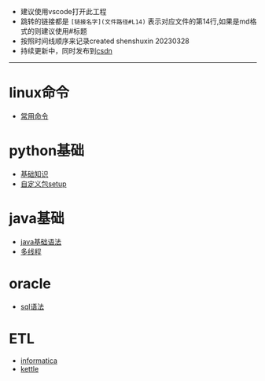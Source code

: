 
- 建议使用vscode打开此工程
- 跳转的链接都是 `[链接名字](文件路径#L14)` 表示对应文件的第14行,如果是md格式的则建议使用#标题
- 按照时间线顺序来记录created shenshuxin 20230328
- 持续更新中，同时发布到[csdn](https://blog.csdn.net/weixin_48835367?type=blog)
---

# linux命令
- [常用命令](./detail_files/linux/linux-command.md#L1)

# python基础
- [基础知识](./detail_files/python/python-learn.md#基础知识)
- [自定义包setup](./detail_files/python/python-learn.md#自定义包setup)

# java基础
- [java基础语法](./detail_files/javaSE/java-learn.md#java基础语法)
- [多线程](./detail_files/javaSE/java-learn.md#多线程)

# oracle
- [sql语法](./detail_files/oracle/oracle-learn.md#sql语法)

# ETL
- [informatica](./detail_files/ETL/etl-learn.md#informatica)
- [kettle](./detail_files/ETL/etl-learn.md#kettle)

